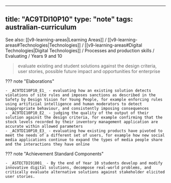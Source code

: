 
---
title: "AC9TDI10P10"
type: "note"
tags: australian-curriculum
---

See also: [[v9-learning-areas|Learning Areas]] / [[v9-learning-areas#Technologies|Technologies]] / [[v9-learning-areas#Digital Technologies|Digital Technologies]] / Processes and production skills / Evaluating / Years 9 and 10

> evaluate existing and student solutions against the design criteria, user stories, possible future impact and opportunities for enterprise

??? note "Elaborations"

	- _AC9TDI10P10_E1_ - evaluating how an existing solution detects violations of site rules and imposes sanctions as described in the Safety by Design Vision for Young People, for example enforcing rules using artificial intelligence and human moderators to detect inappropriate behaviour, and consistently imposing consequences
	- _AC9TDI10P10_E2_ - judging the quality of the output of their solution against the design criteria, for example confirming that the stock levels recorded by their inventory management application are accurate within allowed parameters
	- _AC9TDI10P10_E3_ - evaluating how existing products have pivoted to meet the needs of a different set of users, for example how new social media applications continue to expand the types of media people share and the interactions they have online
??? note "Achievement Standard Components"

	- _ASTECTDI91001_ - By the end of Year 10 students develop and modify innovative digital solutions, decompose real-world problems, and critically evaluate alternative solutions against stakeholder elicited user stories.

[//begin]: # "Autogenerated link references for markdown compatibility"
[v9-learning-areas]: ..%2Fv9-learning-areas "Learning Areas"
[//end]: # "Autogenerated link references" 
